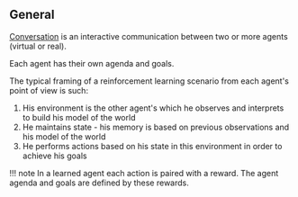 
## General
[Conversation](https://en.wikipedia.org/wiki/Conversation) is an interactive communication between two or more agents (virtual or real).

Each agent has their own agenda and goals.


The typical framing of a reinforcement learning scenario from each agent's point of view is such:

1. His environment is the other agent's which he observes and interprets to build his model of the world
2. He maintains state - his memory is based on previous observations and his model of the world 
3. He performs actions based on his state in this environment in order to achieve his goals

!!! note
    In a learned agent each action is paired with a reward. The agent agenda and goals are defined by these rewards.

